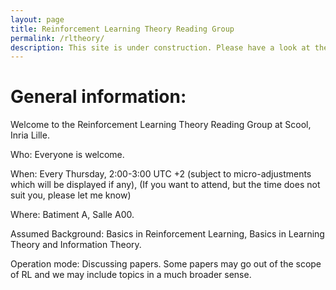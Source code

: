```yaml
---
layout: page
title: Reinforcement Learning Theory Reading Group
permalink: /rltheory/
description: This site is under construction. Please have a look at the other projects and tune in later again.
---
```


# General information:

Welcome to the Reinforcement Learning Theory Reading Group at Scool, Inria Lille.

Who: Everyone is welcome.

When: Every Thursday, 2:00-3:00 UTC +2 (subject to micro-adjustments which will be displayed if any), (If you want to attend, but the time does not suit you, please let me know)

Where: Batiment A, Salle A00.

Assumed Background: Basics in Reinforcement Learning, Basics in Learning Theory and Information Theory.

Operation mode: Discussing papers. Some papers may go out of the scope of RL and we may include topics in a much broader sense.

